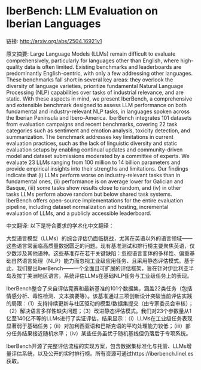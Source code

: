 # IberBench: LLM Evaluation on Iberian Languages

链接: http://arxiv.org/abs/2504.16921v1

原文摘要:
Large Language Models (LLMs) remain difficult to evaluate comprehensively,
particularly for languages other than English, where high-quality data is often
limited. Existing benchmarks and leaderboards are predominantly
English-centric, with only a few addressing other languages. These benchmarks
fall short in several key areas: they overlook the diversity of language
varieties, prioritize fundamental Natural Language Processing (NLP)
capabilities over tasks of industrial relevance, and are static. With these
aspects in mind, we present IberBench, a comprehensive and extensible benchmark
designed to assess LLM performance on both fundamental and industry-relevant
NLP tasks, in languages spoken across the Iberian Peninsula and Ibero-America.
IberBench integrates 101 datasets from evaluation campaigns and recent
benchmarks, covering 22 task categories such as sentiment and emotion analysis,
toxicity detection, and summarization. The benchmark addresses key limitations
in current evaluation practices, such as the lack of linguistic diversity and
static evaluation setups by enabling continual updates and community-driven
model and dataset submissions moderated by a committee of experts. We evaluate
23 LLMs ranging from 100 million to 14 billion parameters and provide empirical
insights into their strengths and limitations. Our findings indicate that (i)
LLMs perform worse on industry-relevant tasks than in fundamental ones, (ii)
performance is on average lower for Galician and Basque, (iii) some tasks show
results close to random, and (iv) in other tasks LLMs perform above random but
below shared task systems. IberBench offers open-source implementations for the
entire evaluation pipeline, including dataset normalization and hosting,
incremental evaluation of LLMs, and a publicly accessible leaderboard.

中文翻译:
以下是符合要求的学术化中文翻译：

大型语言模型（LLMs）的综合评估仍面临挑战，尤其在英语以外的语言领域——这些语言常面临高质量数据匮乏的问题。现有基准测试和排行榜主要聚焦英语，仅少数涉及其他语种。这些基准存在若干关键缺陷：忽视语言变体的多样性、偏重基础自然语言处理（NLP）能力而忽视工业级应用任务、且采用静态评估模式。基于此，我们提出IberBench——一个全面且可扩展的评估框架，旨在针对伊比利亚半岛及拉丁美洲地区语言，系统评估LLMs在基础NLP任务与工业级任务上的表现。

IberBench整合了来自评估竞赛和最新基准的101个数据集，涵盖22类任务（包括情感分析、毒性检测、文本摘要等）。该基准通过三项创新设计突破当前评估实践的局限：（1）支持持续更新与社区驱动的模型/数据集提交（由专家委员会审核）；（2）解决语言多样性缺失问题；（3）改进静态评估模式。我们对23个参数量从1亿至140亿不等的LLMs进行了实证评估，结果显示：（i）LLMs在工业级任务表现显著弱于基础任务；（ii）对加利西亚语和巴斯克语的平均处理能力较低；（iii）部分任务结果接近随机水平；（iv）某些任务虽优于随机基线但仍落后于专项系统。

IberBench开源了完整评估流程的实现方案，包含数据集标准化与托管、LLMs增量评估系统，以及公开的实时排行榜。所有资源可通过https://iberbench.linel.es获取。


